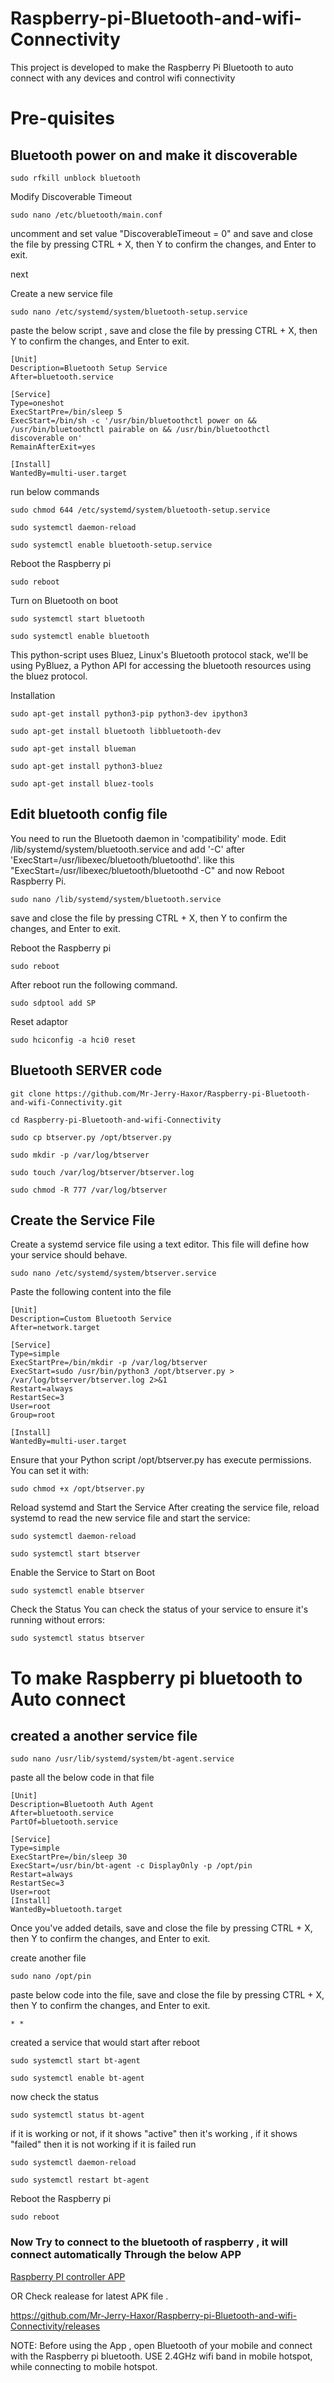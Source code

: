# Raspberry-pi-Bluetooth-and-wifi-Connectivity

This project is developed to make the Raspberry Pi Bluetooth to auto connect with any devices and  control wifi connectivity

# Pre-quisites

## Bluetooth power on and make it discoverable 

```
sudo rfkill unblock bluetooth
```
Modify Discoverable Timeout 
```
sudo nano /etc/bluetooth/main.conf
```
uncomment and set value "DiscoverableTimeout = 0" 
and save and close the file by pressing CTRL + X, then Y to confirm the changes, and Enter to exit.



next 


Create a new service file
```
sudo nano /etc/systemd/system/bluetooth-setup.service
```
paste the below script , save and close the file by pressing CTRL + X, then Y to confirm the changes, and Enter to exit.
```
[Unit]
Description=Bluetooth Setup Service
After=bluetooth.service

[Service]
Type=oneshot
ExecStartPre=/bin/sleep 5
ExecStart=/bin/sh -c '/usr/bin/bluetoothctl power on && /usr/bin/bluetoothctl pairable on && /usr/bin/bluetoothctl discoverable on'
RemainAfterExit=yes

[Install]
WantedBy=multi-user.target
```
run below commands
```
sudo chmod 644 /etc/systemd/system/bluetooth-setup.service

sudo systemctl daemon-reload

sudo systemctl enable bluetooth-setup.service
```
Reboot the Raspberry pi
```
sudo reboot
```


Turn on Bluetooth  on boot
```
sudo systemctl start bluetooth

sudo systemctl enable bluetooth
```

This python-script uses Bluez, Linux's Bluetooth protocol stack, we'll be using PyBluez, a Python API for accessing the bluetooth resources using the bluez protocol.

Installation

```
sudo apt-get install python3-pip python3-dev ipython3

sudo apt-get install bluetooth libbluetooth-dev

sudo apt-get install blueman

sudo apt-get install python3-bluez

sudo apt-get install bluez-tools

```


## Edit bluetooth config file

You need to run the Bluetooth daemon in 'compatibility' mode. Edit /lib/systemd/system/bluetooth.service and add '-C' after 'ExecStart=/usr/libexec/bluetooth/bluetoothd'. like this "ExecStart=/usr/libexec/bluetooth/bluetoothd -C" and now  Reboot Raspberry Pi. 

```
sudo nano /lib/systemd/system/bluetooth.service
```
save and close the file by pressing CTRL + X, then Y to confirm the changes, and Enter to exit.

Reboot the Raspberry pi
```
sudo reboot
```
After reboot run the following command.
```
sudo sdptool add SP
```

Reset adaptor
```
sudo hciconfig -a hci0 reset
```

## Bluetooth SERVER code

```
git clone https://github.com/Mr-Jerry-Haxor/Raspberry-pi-Bluetooth-and-wifi-Connectivity.git

cd Raspberry-pi-Bluetooth-and-wifi-Connectivity

sudo cp btserver.py /opt/btserver.py

sudo mkdir -p /var/log/btserver

sudo touch /var/log/btserver/btserver.log

sudo chmod -R 777 /var/log/btserver

```

## Create the Service File

Create a systemd service file using a text editor. This file will define how your service should behave.

```
sudo nano /etc/systemd/system/btserver.service
```

Paste the following content into the file

```
[Unit]
Description=Custom Bluetooth Service
After=network.target

[Service]
Type=simple
ExecStartPre=/bin/mkdir -p /var/log/btserver
ExecStart=sudo /usr/bin/python3 /opt/btserver.py > /var/log/btserver/btserver.log 2>&1
Restart=always
RestartSec=3
User=root   
Group=root  

[Install]
WantedBy=multi-user.target
```

Ensure that your Python script /opt/btserver.py has execute permissions. You can set it with:

```
sudo chmod +x /opt/btserver.py
```

Reload systemd and Start the Service
After creating the service file, reload systemd to read the new service file and start the service:

```
sudo systemctl daemon-reload

sudo systemctl start btserver
```

Enable the Service to Start on Boot

```
sudo systemctl enable btserver
```

Check the Status
You can check the status of your service to ensure it's running without errors:

```
sudo systemctl status btserver
```

# To make Raspberry pi bluetooth to Auto connect

## created a another service file

```
sudo nano /usr/lib/systemd/system/bt-agent.service
```

paste all the below code in that file

```
[Unit]
Description=Bluetooth Auth Agent
After=bluetooth.service
PartOf=bluetooth.service

[Service]
Type=simple
ExecStartPre=/bin/sleep 30
ExecStart=/usr/bin/bt-agent -c DisplayOnly -p /opt/pin
Restart=always
RestartSec=3
User=root
[Install]
WantedBy=bluetooth.target
```

Once you've added details, save and close the file by pressing CTRL + X, then Y to confirm the changes, and Enter to exit.

create another file

```
sudo nano /opt/pin
```

paste below code into the file, save and close the file by pressing CTRL + X, then Y to confirm the changes, and Enter to exit.

```
* *
```

created a service that would start after reboot

```
sudo systemctl start bt-agent
```

```
sudo systemctl enable bt-agent
```

now check the status

```
sudo systemctl status bt-agent
```

if it is working or not, if it shows "active" then it's working , if it shows "failed" then it is  not working
if it is failed run

```
sudo systemctl daemon-reload
```

```
sudo systemctl restart bt-agent
```
Reboot the Raspberry pi
```
sudo reboot
```

### Now Try to connect to the bluetooth of raspberry , it will connect automatically Through the below APP

[Raspberry PI controller APP](https://github.com/Mr-Jerry-Haxor/Raspberry-pi-Bluetooth-and-wifi-Connectivity/releases/download/Raspberry-pi-controller-APP-v1/Raspberry.Pi.controller.v1.apk)

OR
Check realease for latest APK file . 

https://github.com/Mr-Jerry-Haxor/Raspberry-pi-Bluetooth-and-wifi-Connectivity/releases

NOTE: 
Before using the App , open Bluetooth of your mobile and connect with the Raspberry pi bluetooth.
USE 2.4GHz wifi band in mobile hotspot, while connecting to mobile hotspot.
